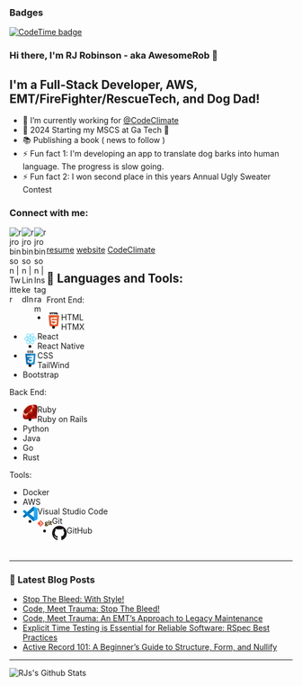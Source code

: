 ### Badges
[![CodeTime badge](https://img.shields.io/endpoint?style=plastic&url=https%3A%2F%2Fapi.codetime.dev%2Fshield%3Fid%3D24044%26project%3D%26in%3D0)](https://codetime.dev)

### Hi there, I'm RJ Robinson - aka AwesomeRob 👋

## I'm a Full-Stack Developer, AWS, EMT/FireFighter/RescueTech, and Dog Dad!
- 🔭 I’m currently working for [@CodeClimate](https://codeclimate.com)
-	🥅 2024 Starting my MSCS at Ga Tech 🐝
-	📚 Publishing a book ( news to follow ) 
- ⚡ Fun fact 1: I'm developing an app to translate dog barks into human language. The progress is slow going.
- ⚡ Fun fact 2: I won second place in this years Annual Ugly Sweater Contest

### Connect with me:

[<img align="left" alt="rjrobinson | Twitter" width="22px" src="https://cdn.jsdelivr.net/npm/simple-icons@v3/icons/twitter.svg" />][twitter]
[<img align="left" alt="rjrobinson | LinkedIn" width="22px" src="https://cdn.jsdelivr.net/npm/simple-icons@v3/icons/linkedin.svg" />][linkedin]
[<img align="left" alt="rjrobinson | Instagram" width="22px" src="https://cdn.jsdelivr.net/npm/simple-icons@v3/icons/instagram.svg" />][instagram]
<br />

[resume](https://github.com/rjrobinson/rjrobinson/blob/master/RESUME.md)
[website](https://rjrobinson.dev) 
[CodeClimate](https://codeclimate.com) 

## 🚀 Languages and Tools:

Front End:
-  HTML [<img align="left" alt="HTML5" width="26px" src="https://raw.githubusercontent.com/github/explore/80688e429a7d4ef2fca1e82350fe8e3517d3494d/topics/html/html.png" />][linkedin]
-  HTMX
-  React [<img align="left" alt="React" width="26px" src="https://raw.githubusercontent.com/github/explore/80688e429a7d4ef2fca1e82350fe8e3517d3494d/topics/react/react.png" />][linkedin]
-  React Native
-  CSS [<img align="left" alt="CSS3" width="26px" src="https://raw.githubusercontent.com/github/explore/80688e429a7d4ef2fca1e82350fe8e3517d3494d/topics/css/css.png" />][linkedin]
-  TailWind
-  Bootstrap

Back End:
-  Ruby [<img align="left" alt="Ruby" width="26px" src="https://raw.githubusercontent.com/github/explore/80688e429a7d4ef2fca1e82350fe8e3517d3494d/topics/ruby/ruby.png" />][linkedin]
-  Ruby on Rails
-  Python
-  Java
-  Go
-  Rust

Tools:
-  Docker 
-  AWS
-  Visual Studio Code [<img align="left" alt="Visual Studio Code" width="26px" src="https://raw.githubusercontent.com/github/explore/80688e429a7d4ef2fca1e82350fe8e3517d3494d/topics/visual-studio-code/visual-studio-code.png" />][linkedin]
-  Git [<img align="left" alt="Git" width="26px" src="https://raw.githubusercontent.com/github/explore/80688e429a7d4ef2fca1e82350fe8e3517d3494d/topics/git/git.png" />][linkedin]
-  GitHub [<img align="left" alt="GitHub" width="26px" src="https://raw.githubusercontent.com/github/explore/78df643247d429f6cc873026c0622819ad797942/topics/github/github.png" />][linkedin]
<br />

---

### 📕 Latest Blog Posts
<!-- BLOG-POST-LIST:START -->
- [Stop The Bleed: With Style!](https://medium.com/code-meet-trauma/stop-the-bleed-with-style-27153d5d052e?source=rss-3a1e7768af4------2)
- [Code, Meet Trauma: Stop The Bleed!](https://medium.com/code-meet-trauma/code-meet-trauma-stop-the-bleed-b36887d2784f?source=rss-3a1e7768af4------2)
- [Code, Meet Trauma: An EMT’s Approach to Legacy Maintenance](https://medium.com/code-meet-trauma/code-meet-trauma-an-emts-approach-to-legacy-maintenance-dcf6d255694c?source=rss-3a1e7768af4------2)
- [Explicit Time Testing is Essential for Reliable Software: RSpec Best Practices](https://medium.com/@RJrobinson/explicit-time-testing-is-essential-for-reliable-software-rspec-best-practices-e7081eccb21b?source=rss-3a1e7768af4------2)
- [Active Record 101: A Beginner’s Guide to Structure, Form, and Nullify](https://medium.com/@RJrobinson/active-record-101-a-beginners-guide-to-structure-form-and-nullify-6b6a3bd1f600?source=rss-3a1e7768af4------2)
<!-- BLOG-POST-LIST:END -->
---

<img align="left" alt="RJs's Github Stats" src="https://github-readme-stats.vercel.app/api?username=rjrobinson&show_icons=true&hide_border=true" />

[website]: https://rjrobinson.dev
[twitter]: https://twitter.com/_awesomeRob
[youtube]: https://youtube.com/rjrobinson
[instagram]: https://instagram.com/theawesomerob
[linkedin]: https://linkedin.com/in/robert-j-robinson
[resume]: https://github.com/rjrobinson/rjrobinson/blob/master/RESUME.md
